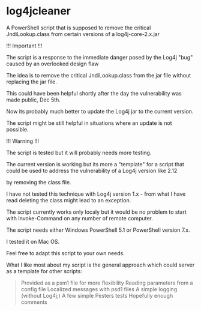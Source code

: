# log4jcleaner
A PowerShell script that is supposed to remove the critical JndiLookup.class from certain versions of a log4j-core-2.x.jar

!!! Important !!!

The script is a response to the immediate danger posed by the Log4j "bug" caused by an overlooked design flaw

The idea is to remove the critical JndiLookup.class from the jar file without replacing the jar file.

This could have been helpful shortly after the day the vulnerability was made public, Dec 5th.

Now its probably much better to update the Log4j jar to the current version.

The script might be still helpful in situations where an update is not possible.

!!! Warning !!!

The script is tested but it will probably needs more testing.

The current version is working but its more a "template" for a script that could be used to address the vulnerability of a Log4j version like 2.12

by removing the class file.

I have not tested this technique with Log4j version 1.x - from what I have read deleting the class might lead to an exception.

The script currently works only localy but it would be no problem to start with Invoke-Command on any number of remote computer.

The script needs either Windows PowerShell 5.1 or PowerShell version 7.x.

I tested it on Mac OS.

Feel free to adapt this script to your own needs.

What I like most about my script is the general approach which could server as a template for other scripts:

>Provided as a psm1 file for more flexibility
>Reading parameters from a config file
>Localized messages with psd1 files
>A simple logging (without Log4j;)
>A few simple Pesters tests
>Hopefully enough comments

